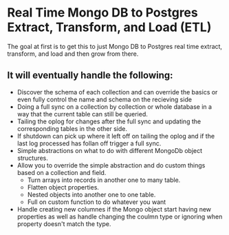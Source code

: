 # Real Time Mongo DB to Postgres Extract, Transform, and Load (ETL)

The goal at first is to get this to just Mongo DB to Postgres real time extract, transform, and load and then grow from there.

## It will eventually handle the following:

 - Discover the schema of each collection and can override the basics or even fully control the name and schema on the recieving side
 - Doing a full sync on a collection by collection or whole database in a way that the current table can still be queried.
 - Tailing the oplog for changes after the full sync and updating the corresponding tables in the other side.
 - If shutdown can pick up where it left off on tailing the oplog and if the last log processed has follan off trigger a full sync.
 - Simple abstractions on what to do with different MongoDb object structures.
 - Allow you to override the simple abstraction and do custom things based on a collection and field.
    - Turn arrays into records in another one to many table.
    - Flatten object properties. 
    - Nested objects into another one to one table.
    - Full on custom function to do whatever you want
 - Handle creating new columnes if the Mongo object start having new properties as well as handle changing the coulmn type or ignoring when property doesn't match the type.
